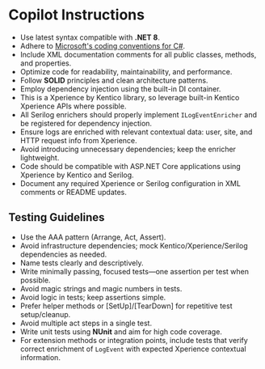 # Copilot Instructions

- Use latest syntax compatible with **.NET 8**.
- Adhere to [Microsoft's coding conventions for C#](https://docs.microsoft.com/en-us/dotnet/csharp/fundamentals/coding-style/coding-conventions).
- Include XML documentation comments for all public classes, methods, and properties.
- Optimize code for readability, maintainability, and performance.
- Follow **SOLID** principles and clean architecture patterns.
- Employ dependency injection using the built-in DI container.
- This is a Xperience by Kentico library, so leverage built-in Kentico Xperience APIs where possible.
- All Serilog enrichers should properly implement `ILogEventEnricher` and be registered for dependency injection.
- Ensure logs are enriched with relevant contextual data: user, site, and HTTP request info from Xperience.
- Avoid introducing unnecessary dependencies; keep the enricher lightweight.
- Code should be compatible with ASP.NET Core applications using Xperience by Kentico and Serilog.
- Document any required Xperience or Serilog configuration in XML comments or README updates.

## Testing Guidelines

- Use the AAA pattern (Arrange, Act, Assert).
- Avoid infrastructure dependencies; mock Kentico/Xperience/Serilog dependencies as needed.
- Name tests clearly and descriptively.
- Write minimally passing, focused tests—one assertion per test when possible.
- Avoid magic strings and magic numbers in tests.
- Avoid logic in tests; keep assertions simple.
- Prefer helper methods or [SetUp]/[TearDown] for repetitive test setup/cleanup.
- Avoid multiple act steps in a single test.
- Write unit tests using **NUnit** and aim for high code coverage.
- For extension methods or integration points, include tests that verify correct enrichment of `LogEvent` with expected Xperience contextual information.